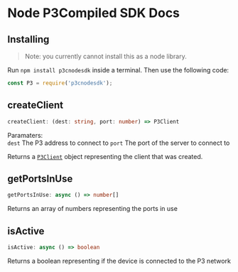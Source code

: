 # Node P3Compiled SDK Docs

## Installing
> Note: you currently cannot install this as a node library.

Run `npm install p3cnodesdk` inside a terminal. Then use the following code:
```js
const P3 = require('p3cnodesdk');
```

## createClient
```ts
createClient: (dest: string, port: number) => P3Client
```
Paramaters: <br>
   `dest` The P3 address to connect to
   `port` The port of the server to connect to

Returns a [`P3Client`](#P3Client) object representing the client that was created.

## getPortsInUse
```ts
getPortsInUse: async () => number[]
```
Returns an array of numbers representing the ports in use

## isActive
```ts
isActive: async () => boolean
```
Returns a boolean representing if the device is connected to the P3 network
